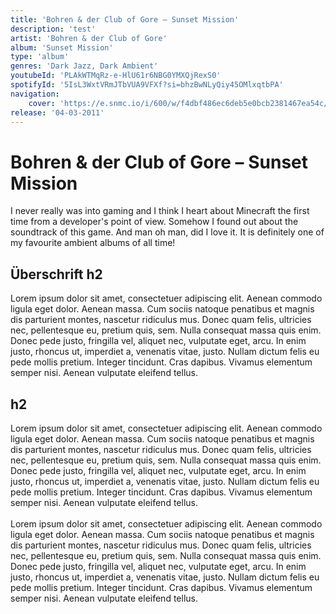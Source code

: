```yaml
---
title: 'Bohren & der Club of Gore – Sunset Mission'
description: 'test'
artist: 'Bohren & der Club of Gore'
album: 'Sunset Mission'
type: 'album'
genres: 'Dark Jazz, Dark Ambient'
youtubeId: 'PLAkWTMqRz-e-HlU61r6NBG0YMXQjRexS0'
spotifyId: '5IsL3WxtVRmJTbVUA9VFXf?si=bhzBwNLyQiy45OMlxqtbPA'
navigation:
    cover: 'https://e.snmc.io/i/600/w/f4dbf486ec6deb5e0bcb2381467ea54c/3418937/bohren-and-der-club-of-gore-sunset-mission-cover-art.jpg'
release: '04-03-2011'
---
```

<music-genre-list :genres="genres"></music-genre-list>

# Bohren & der Club of Gore – Sunset Mission
I never really was into gaming and I think I heart about Minecraft the first time from a developer's point of view. Somehow I found out about the soundtrack of this game. And man oh man, did I love it. It is definitely one of my favourite ambient albums of all time!

## Überschrift h2
Lorem ipsum dolor sit amet, consectetuer adipiscing elit. Aenean commodo ligula eget dolor. Aenean massa. Cum sociis natoque penatibus et magnis dis parturient montes, nascetur ridiculus mus. Donec quam felis, ultricies nec, pellentesque eu, pretium quis, sem. Nulla consequat massa quis enim. Donec pede justo, fringilla vel, aliquet nec, vulputate eget, arcu. In enim justo, rhoncus ut, imperdiet a, venenatis vitae, justo. Nullam dictum felis eu pede mollis pretium. Integer tincidunt. Cras dapibus. Vivamus elementum semper nisi. Aenean vulputate eleifend tellus.

## h2
Lorem ipsum dolor sit amet, consectetuer adipiscing elit. Aenean commodo ligula eget dolor. Aenean massa. Cum sociis natoque penatibus et magnis dis parturient montes, nascetur ridiculus mus. Donec quam felis, ultricies nec, pellentesque eu, pretium quis, sem. Nulla consequat massa quis enim. Donec pede justo, fringilla vel, aliquet nec, vulputate eget, arcu. In enim justo, rhoncus ut, imperdiet a, venenatis vitae, justo. Nullam dictum felis eu pede mollis pretium. Integer tincidunt. Cras dapibus. Vivamus elementum semper nisi. Aenean vulputate eleifend tellus.
<br><br>
Lorem ipsum dolor sit amet, consectetuer adipiscing elit. Aenean commodo ligula eget dolor. Aenean massa. Cum sociis natoque penatibus et magnis dis parturient montes, nascetur ridiculus mus. Donec quam felis, ultricies nec, pellentesque eu, pretium quis, sem. Nulla consequat massa quis enim. Donec pede justo, fringilla vel, aliquet nec, vulputate eget, arcu. In enim justo, rhoncus ut, imperdiet a, venenatis vitae, justo. Nullam dictum felis eu pede mollis pretium. Integer tincidunt. Cras dapibus. Vivamus elementum semper nisi. Aenean vulputate eleifend tellus.

